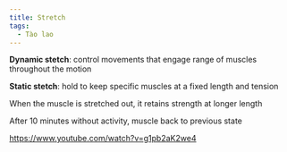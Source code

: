 ```yaml
---
title: Stretch
tags:
  - Tào lao
---
```


**Dynamic stetch**: control movements that engage range of muscles throughout the motion

**Static stetch**: hold to keep specific muscles at a fixed length and tension

When the muscle is stretched out, it retains strength at longer length

After 10 minutes without activity, muscle back to previous state

https://www.youtube.com/watch?v=g1pb2aK2we4
